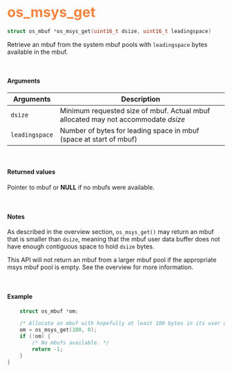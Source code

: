 ## <font color="#F2853F" style="font-size:24pt">os_msys_get</font>

```c
struct os_mbuf *os_msys_get(uint16_t dsize, uint16_t leadingspace)
```

Retrieve an mbuf from the system mbuf pools with `leadingspace` bytes available in the mbuf.

<br>

#### Arguments

| Arguments | Description |
|-----------|-------------|
| `dsize` | Minimum requested size of mbuf. Actual mbuf allocated may not accommodate *dsize* |
| `leadingspace` | Number of bytes for leading space in mbuf (space at start of mbuf) |

<br>

#### Returned values
Pointer to mbuf or **NULL** if no mbufs were available.

<br>

#### Notes
As described in the overview section, `os_msys_get()` may return an mbuf that is smaller than `dsize`, meaning that the mbuf user data buffer does not have enough contiguous space to hold `dsize` bytes.

This API will not return an mbuf from a larger mbuf pool if the appropriate msys mbuf pool is empty. See the overview for more information.

<br>

#### Example

```c
    struct os_mbuf *om;

    /* Allocate an mbuf with hopefully at least 100 bytes in its user data buffer */
    om = os_msys_get(100, 0);
    if (!om) {
        /* No mbufs available. */
        return -1;
    }
}
```


